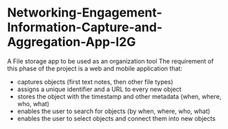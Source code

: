 # Networking-Engagement-Information-Capture-and-Aggregation-App-I2G
A File storage app to be used as an organization tool 
The requirement of this phase of the project is a web and mobile application that:
  - captures objects (first text notes, then other file types)
  - assigns a unique identifier and a URL to every new object
  - stores the object with the timestamp and other metadata (when, where, who, what)
  - enables the user to search for objects (by when, where, who, what)
  - enables the user to select objects and connect them into new objects
